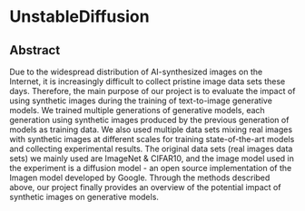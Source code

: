 # UnstableDiffusion

## Abstract
Due to the widespread distribution of AI-synthesized images on the Internet, it is increasingly difficult to collect pristine image data sets these days. Therefore, the main purpose of our project is to evaluate the impact of using synthetic images during the training of text-to-image generative models. We trained multiple generations of generative models, each generation using synthetic images produced by the previous generation of models as training data. We also used multiple data sets mixing real images with synthetic images at different scales for training state-of-the-art models and collecting experimental results. The original data sets (real images data sets) we mainly used are ImageNet & CIFAR10, and the image model used in the experiment is a diffusion model - an open source implementation of the Imagen model developed by Google. Through the methods described above, our project finally provides an overview of the potential impact of synthetic images on generative models.
